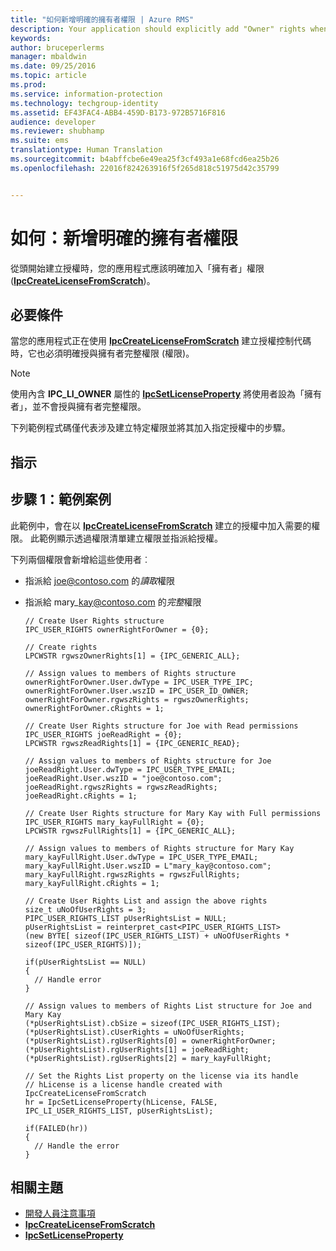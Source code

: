 ```yaml
---
title: "如何新增明確的擁有者權限 | Azure RMS"
description: Your application should explicitly add "Owner" rights when creating a license from scratch.
keywords: 
author: bruceperlerms
manager: mbaldwin
ms.date: 09/25/2016
ms.topic: article
ms.prod: 
ms.service: information-protection
ms.technology: techgroup-identity
ms.assetid: EF43FAC4-ABB4-459D-B173-972B5716F816
audience: developer
ms.reviewer: shubhamp
ms.suite: ems
translationtype: Human Translation
ms.sourcegitcommit: b4abffcbe6e49ea25f3cf493a1e68fcd6ea25b26
ms.openlocfilehash: 22016f824263916f5f265d818c51975d42c35799


---
```


# 如何：新增明確的擁有者權限

從頭開始建立授權時，您的應用程式應該明確加入「擁有者」權限 ([**IpcCreateLicenseFromScratch**](/information-protection/sdk/2.1/api/win/functions#msipc_ipccreatelicensefromscratch))。

## 必要條件

當您的應用程式正在使用 [**IpcCreateLicenseFromScratch**](/information-protection/sdk/2.1/api/win/functions#msipc_ipccreatelicensefromscratch) 建立授權控制代碼時，它也必須明確授與擁有者完整權限 (權限)。

>[!NOTE] 
> 使用內含 **IPC\_LI\_OWNER** 屬性的 [**IpcSetLicenseProperty**](/information-protection/sdk/2.1/api/win/functions#msipc_ipcsetlicenseproperty) 將使用者設為「擁有者」，並不會授與擁有者完整權限。

下列範例程式碼僅代表涉及建立特定權限並將其加入指定授權中的步驟。

## 指示
 
## 步驟 1：範例案例

此範例中，會在以 [**IpcCreateLicenseFromScratch**](/information-protection/sdk/2.1/api/win/functions#msipc_ipccreatelicensefromscratch) 建立的授權中加入需要的權限。 此範例顯示透過權限清單建立權限並指派給授權。

下列兩個權限會新增給這些使用者︰

-   指派給 joe@contoso.com 的*讀取*權限
-   指派給 mary\_kay@contoso.com 的*完整*權限

        // Create User Rights structure
        IPC_USER_RIGHTS ownerRightForOwner = {0};

        // Create rights
        LPCWSTR rgwszOwnerRights[1] = {IPC_GENERIC_ALL};

        // Assign values to members of Rights structure
        ownerRightForOwner.User.dwType = IPC_USER_TYPE_IPC;
        ownerRightForOwner.User.wszID = IPC_USER_ID_OWNER;
        ownerRightForOwner.rgwszRights = rgwszOwnerRights;
        ownerRightForOwner.cRights = 1;

        // Create User Rights structure for Joe with Read permissions
        IPC_USER_RIGHTS joeReadRight = {0};
        LPCWSTR rgwszReadRights[1] = {IPC_GENERIC_READ};

        // Assign values to members of Rights structure for Joe
        joeReadRight.User.dwType = IPC_USER_TYPE_EMAIL;
        joeReadRight.User.wszID = "joe@contoso.com";
        joeReadRight.rgwszRights = rgwszReadRights;
        joeReadRight.cRights = 1;

        // Create User Rights structure for Mary Kay with Full permissions
        IPC_USER_RIGHTS mary_kayFullRight = {0};
        LPCWSTR rgwszFullRights[1] = {IPC_GENERIC_ALL};

        // Assign values to members of Rights structure for Mary Kay
        mary_kayFullRight.User.dwType = IPC_USER_TYPE_EMAIL;
        mary_kayFullRight.User.wszID = L"mary_kay@contoso.com";
        mary_kayFullRight.rgwszRights = rgwszFullRights;
        mary_kayFullRight.cRights = 1;

        // Create User Rights List and assign the above rights
        size_t uNoOfUserRights = 3;
        PIPC_USER_RIGHTS_LIST pUserRightsList = NULL;
        pUserRightsList = reinterpret_cast<PIPC_USER_RIGHTS_LIST>
        (new BYTE[ sizeof(IPC_USER_RIGHTS_LIST) + uNoOfUserRights * sizeof(IPC_USER_RIGHTS)]);

        if(pUserRightsList == NULL)
        {
          // Handle error
        }

        // Assign values to members of Rights List structure for Joe and Mary Kay
        (*pUserRightsList).cbSize = sizeof(IPC_USER_RIGHTS_LIST);
        (*pUserRightsList).cUserRights = uNoOfUserRights;
        (*pUserRightsList).rgUserRights[0] = ownerRightForOwner;
        (*pUserRightsList).rgUserRights[1] = joeReadRight;
        (*pUserRightsList).rgUserRights[2] = mary_kayFullRight;

        // Set the Rights List property on the license via its handle
        // hLicense is a license handle created with IpcCreateLicenseFromScratch
        hr = IpcSetLicenseProperty(hLicense, FALSE, IPC_LI_USER_RIGHTS_LIST, pUserRightsList);

        if(FAILED(hr))
        {
          // Handle the error
        }



## 相關主題

* [開發人員注意事項](developer-notes.md)
* [**IpcCreateLicenseFromScratch**](/information-protection/sdk/2.1/api/win/functions#msipc_ipccreatelicensefromscratch)
* [**IpcSetLicenseProperty**](/information-protection/sdk/2.1/api/win/functions#msipc_ipcsetlicenseproperty)
 

 



<!--HONumber=Oct16_HO1-->


